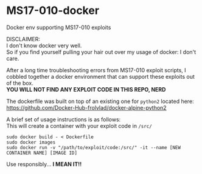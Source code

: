 # MS17-010-docker
Docker env supporting MS17-010 exploits

DISCLAIMER:  
I don't know docker very well.  
So if you find yourself pulling your hair out over my usage of docker: I don't care.  

After a long time troubleshooting errors from MS17-010 exploit scripts, I cobbled together a docker environment that can support these exploits out of the box.  
**YOU WILL NOT FIND ANY EXPLOIT CODE IN THIS REPO, NERD**  

The dockerfile was built on top of an existing one for `python2` located here:  
https://github.com/Docker-Hub-frolvlad/docker-alpine-python2  

A brief set of usage instructions is as follows:  
This will create a container with your exploit code in `/src/`  
```
sudo docker build - < Dockerfile
sudo docker images
sudo docker run -v "/path/to/exploit/code:/src/" -it --name [NEW CONTAINER NAME] [IMAGE ID]
```

Use responsibly... **I MEAN IT!!**
